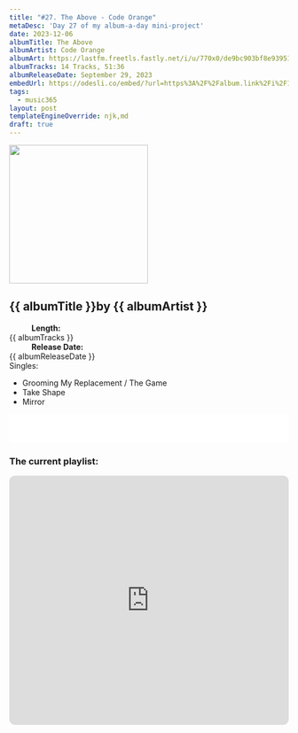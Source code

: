 ```yaml
---
title: "#27. The Above - Code Orange"
metaDesc: 'Day 27 of my album-a-day mini-project'
date: 2023-12-06
albumTitle: The Above
albumArtist: Code Orange
albumArt: https://lastfm.freetls.fastly.net/i/u/770x0/de9bc903bf8e93951f411418e3f2ee0f.jpg#de9bc903bf8e93951f411418e3f2ee0f
albumTracks: 14 Tracks, 51:36
albumReleaseDate: September 29, 2023
embedUrl: https://odesli.co/embed/?url=https%3A%2F%2Falbum.link%2Fi%2F1687146936&theme=light
tags:
  - music365
layout: post
templateEngineOverride: njk,md
draft: true
---
```


<aside class="album-profile">
  <div class="album-profile__image">
    <img class="album-image" width="250" height="250" crossorigin="anonymous" src="{{ albumArt }}"/>
  </div>
  <div class="aside__content">
    <h1><strong>{{ albumTitle }}</strong>by {{ albumArtist }}</h1>
    <dl>
      <div>
        <dd><strong>Length:</strong></dd>
        <dt>{{ albumTracks }}</dt>
      </div>
      <div>
        <dd><strong>Release Date:</strong></dd>
        <dt>{{ albumReleaseDate }}</dt>
      </div>
      <div class="singles">
        <span>Singles:</span>
        <ul>
          <li>Grooming My Replacement / The Game</li>
          <li>Take Shape</li>
          <li>Mirror</li>
        </ul>
      </div>
    </dl>
    <div class="color-grid">
      <div class="color-grid__container">
					<span class="color color--1"></span>
					<span class="color color--2"></span>
					<span class="color color--3"></span>
      </div>
    </div>
  </div>
</aside>

<iframe width="100%" height="52" src={{ embedUrl }} frameborder="0" allowfullscreen sandbox="allow-same-origin allow-scripts allow-presentation allow-popups allow-popups-to-escape-sandbox" allow="clipboard-read; clipboard-write"></iframe>

### The current playlist:

<iframe allow="autoplay *; encrypted-media *; fullscreen *; clipboard-write" frameborder="0" height="450" style="width:100%;max-width:660px;overflow:hidden;border-radius:10px;" sandbox="allow-forms allow-popups allow-same-origin allow-scripts allow-storage-access-by-user-activation allow-top-navigation-by-user-activation" src="https://embed.music.apple.com/gb/playlist/music365/pl.u-AkAmEd9ix4MAZYJ"></iframe>

